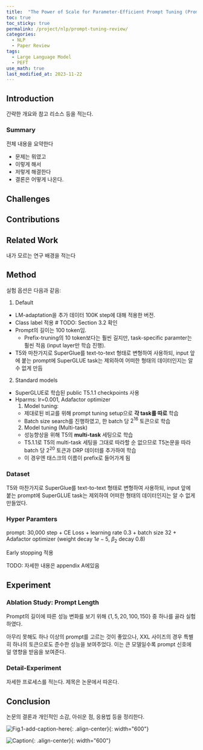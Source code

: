 ```yaml
---
title:  "The Power of Scale for Parameter-Efficient Prompt Tuning (Prompt-tuning) review"
toc: true
toc_sticky: true
permalink: /project/nlp/prompt-tuning-review/
categories:
  - NLP
  - Paper Review
tags:
  - Large Language Model
  - PEFT
use_math: true
last_modified_at: 2023-11-22
---
```


## Introduction

간략한 개요와 참고 리소스 등을 적는다.


### Summary

전체 내용을 요약한다

- 문제는 뭐였고
- 이렇게 해서
- 저렇게 해결한다
- 결론은 어떻게 나온다.

## Challenges

## Contributions

## Related Work

내가 모르는 연구 배경을 적는다

## Method

실험 옵션은 다음과 같음:
1. Default
  - LM-adaptation을 추가 데이터 100K step에 대해 적용한 버전.
  - Class label 적용 # TODO: Section 3.2 확인
  - Prompt의 길이는 100 token임.
    - Prefix-truning의 10 token보다는 훨씬 길지만, task-specific paramter는 훨씬 적음 (input layer만 학습 진행).
  - T5와 마찬가지로 SuperGlue를 text-to-text 형태로 변형하여 사용하되, input 앞에 붙는 prompt에 SuperGLUE task는 제외하여 어떠한 형태의 데이터인지는 알 수 없게 만듬
2. Standard models
  - SuperGLUE로 학습된 public T5.1.1 checkpoints 사용
  - Hparms: lr=0.001, Adafactor optimizer
    1. Model tuning:
      - 제대로된 비교를 위해 prompt tuning setup으로 **각 task를 따로** 학습
      - Batch size search를 진행하였고, 한 batch 당 $2^16$ 토큰으로 학습
    2. Model tuning (Multi-task)
      - 성능향상을 위해 T5의 **multi-task** 세팅으로 학습
      - T5.1.1로 T5의 multi-task 세팅을 그대로 따라할 순 없으므로 T5논문을 따라 batch 당 $2^20$ 토큰과 DRP 데이터를 추가하여 학습
      - 이 경우엔 태스크의 이름이 prefix로 들어가게 됨


### Dataset

T5와 마찬가지로 SuperGlue를 text-to-text 형태로 변형하여 사용하되, input 앞에 붙는 prompt에 SuperGLUE task는 제외하여 어떠한 형태의 데이터인지는 알 수 없게 만들었다.

### Hyper Paramters

prompt: 30,000 step + CE Loss + learning rate 0.3 + batch size 32 + Adafactor optimizer (weight decay $1e-5$, $\beta _2$ decay 0.8)

Early stopping 적용

TODO: 자세한 내용은 appendix A에있음

## Experiment

### Ablation Study: Prompt Length

Prompt의 길이에 따른 성능 변화를 보기 위해 $\{1, 5, 20, 100, 150\}$ 중 하나를 골라 실험하였다.

아무리 못해도 하나 이상의 prompt를 고르는 것이 좋았으나, XXL 사이즈의 경우 특별히 하나의 토큰으로도 준수한 성능을 보여주었다.
이는 큰 모델일수록 prompt 신호에 덜 영향을 받음을 보여준다. 

### Detail-Experiment

자세한 프로세스를 적는다.
제목은 논문에서 따온다.

## Conclusion

논문의 결론과 개인적인 소감, 아쉬운 점, 응용법 등을 정리한다.

![Fig.1-add-caption-here]({{site.url}}{{site.baseurl}}/assets/posts/CATEGORY/POST-NAME-Fig.1.png){: .align-center}{: width="600"}

![Caption](URL){: .align-center}{: width="600"}

